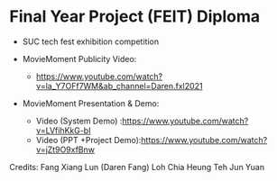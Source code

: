 # Final Year Project (FEIT) Diploma
- SUC tech fest exhibition competition

- MovieMoment Publicity Video:
    - https://www.youtube.com/watch?v=la_Y7OFf7WM&ab_channel=Daren.fxl2021

- MovieMoment Presentation & Demo:
    - Video (System Demo) :https://www.youtube.com/watch?v=LVfihKkG-bI
    - Video (PPT +Project Demo):https://www.youtube.com/watch?v=jZt9O9xfBnw



Credits:
Fang Xiang Lun (Daren Fang)
Loh Chia Heung
Teh Jun Yuan
